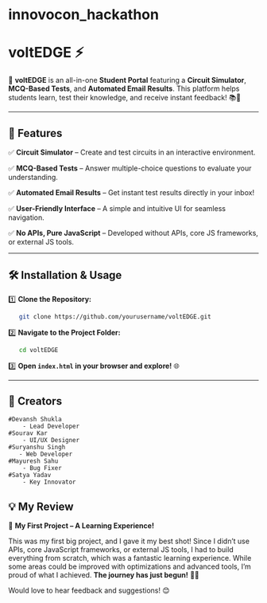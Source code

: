 # innovocon_hackathon
# voltEDGE ⚡

🚀 **voltEDGE** is an all-in-one **Student Portal** featuring a **Circuit Simulator**, **MCQ-Based Tests**, and **Automated Email Results**. This platform helps students learn, test their knowledge, and receive instant feedback! 📚🔬

---

## 🌟 Features

✅ **Circuit Simulator** – Create and test circuits in an interactive environment.

✅ **MCQ-Based Tests** – Answer multiple-choice questions to evaluate your understanding.

✅ **Automated Email Results** – Get instant test results directly in your inbox!

✅ **User-Friendly Interface** – A simple and intuitive UI for seamless navigation.

✅ **No APIs, Pure JavaScript** – Developed without APIs, core JS frameworks, or external JS tools.

---

## 🛠️ Installation & Usage

1️⃣ **Clone the Repository:**
```sh
   git clone https://github.com/yourusername/voltEDGE.git
```

2️⃣ **Navigate to the Project Folder:**
```sh
   cd voltEDGE
```

3️⃣ **Open `index.html` in your browser and explore!** 🌐

---

## 👥 Creators

    #Devansh Shukla
        - Lead Developer
    #Sourav Kar
        - UI/UX Designer
    #Suryanshu Singh
       - Web Developer
    #Mayuresh Sahu
        - Bug Fixer
    #Satya Yadav
        - Key Innovator

## 💡 My Review

🚀 **My First Project – A Learning Experience!**

This was my first big project, and I gave it my best shot! Since I didn’t use APIs, core JavaScript frameworks, or external JS tools, I had to build everything from scratch, which was a fantastic learning experience. While some areas could be improved with optimizations and advanced tools, I’m proud of what I achieved. **The journey has just begun!** 💪🔥

Would love to hear feedback and suggestions! 😊



